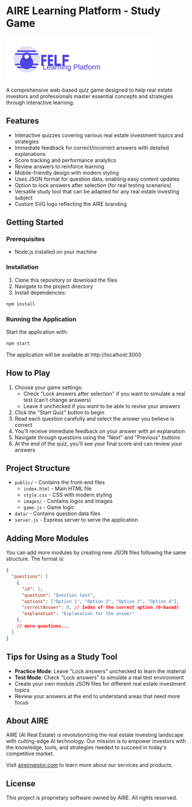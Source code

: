 # AIRE Learning Platform - Study Game

![AIRE Logo](public/images/aire-logo.svg)

A comprehensive web-based quiz game designed to help real estate investors and professionals master essential concepts and strategies through interactive learning.

## Features

- Interactive quizzes covering various real estate investment topics and strategies
- Immediate feedback for correct/incorrect answers with detailed explanations
- Score tracking and performance analytics
- Review answers to reinforce learning
- Mobile-friendly design with modern styling
- Uses JSON format for question data, enabling easy content updates
- Option to lock answers after selection (for real testing scenarios)
- Versatile study tool that can be adapted for any real estate investing subject
- Custom SVG logo reflecting the AIRE branding

## Getting Started

### Prerequisites

- Node.js installed on your machine

### Installation

1. Clone this repository or download the files
2. Navigate to the project directory
3. Install dependencies:

```bash
npm install
```

### Running the Application

Start the application with:

```bash
npm start
```

The application will be available at http://localhost:3000

## How to Play

1. Choose your game settings:
   - Check "Lock answers after selection" if you want to simulate a real test (can't change answers)
   - Leave it unchecked if you want to be able to revise your answers
2. Click the "Start Quiz" button to begin
3. Read each question carefully and select the answer you believe is correct
4. You'll receive immediate feedback on your answer with an explanation
5. Navigate through questions using the "Next" and "Previous" buttons
6. At the end of the quiz, you'll see your final score and can review your answers

## Project Structure

- `public/` - Contains the front-end files
  - `index.html` - Main HTML file
  - `style.css` - CSS with modern styling
  - `images/` - Contains logos and images
  - `game.js` - Game logic
- `data/` - Contains question data files
- `server.js` - Express server to serve the application

## Adding More Modules

You can add more modules by creating new JSON files following the same structure. The format is:

```json
{
  "questions": [
    {
      "id": 1,
      "question": "Question text",
      "options": ["Option 1", "Option 2", "Option 3", "Option 4"],
      "correctAnswer": 0, // Index of the correct option (0-based)
      "explanation": "Explanation for the answer"
    },
    // more questions...
  ]
}
```

## Tips for Using as a Study Tool

- **Practice Mode**: Leave "Lock answers" unchecked to learn the material
- **Test Mode**: Check "Lock answers" to simulate a real test environment
- Create your own module JSON files for different real estate investment topics
- Review your answers at the end to understand areas that need more focus

## About AIRE

AIRE (AI Real Estate) is revolutionizing the real estate investing landscape with cutting-edge AI technology. Our mission is to empower investors with the knowledge, tools, and strategies needed to succeed in today's competitive market.

Visit [aireinvestor.com](https://aireinvestor.com) to learn more about our services and products.

## License

This project is proprietary software owned by AIRE. All rights reserved. 
